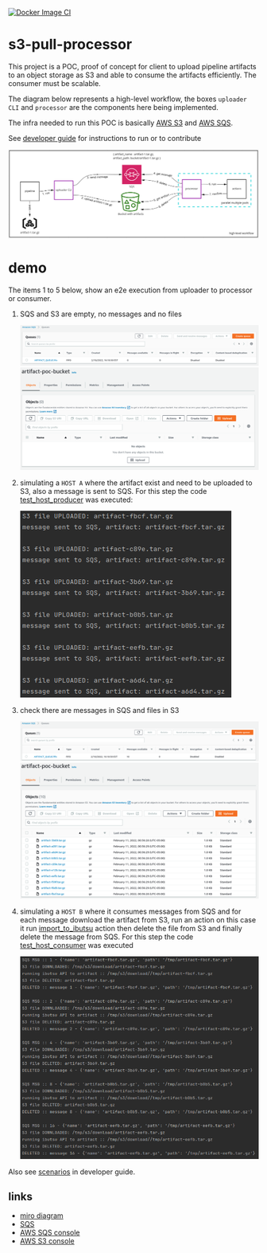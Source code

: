 [![Docker Image CI](https://github.com/eduardocerqueira/s3-pull-processor/actions/workflows/docker-image.yml/badge.svg?branch=main)](https://github.com/eduardocerqueira/s3-pull-processor/actions/workflows/docker-image.yml)

# s3-pull-processor

This project is a POC, proof of concept for client to upload pipeline artifacts to an object storage as S3 and able
to consume the artifacts efficiently. The consumer must be scalable.

The diagram below represents a high-level workflow, the boxes `uploader CLI` and `processor` are the components here
being implemented.

The infra needed to run this POC is basically [AWS S3](https://aws.amazon.com/s3/) and
[AWS SQS](https://aws.amazon.com/sqs/).

See [developer guide](doc/developer_guide.md) for instructions to run or to contribute

![diagram](doc/img/diagram_workflow.png)

# demo

The items 1 to 5 below, show an e2e execution from uploader to processor or consumer.

1. SQS and S3 are empty, no messages and no files

    ![sqs_empty](doc/img/demo_sqs_empty.png)
    ![s3_empty](doc/img/demo_s3_empty.png)


2. simulating a `HOST A` where the artifact exist and need to be uploaded to S3, also a message is sent to SQS.
For this step the code [test_host_producer](test/test_e2e.py) was executed:

    ![host_A](doc/img/demo_host_uploader.png)


3. check there are messages in SQS and files in S3

    ![sqs_full](doc/img/demo_sqs_msg_created.png)
    ![s3_full](doc/img/demo_s3_file_uploaded.png)


5. simulating a `HOST B` where it consumes messages from SQS and for each message download the artifact from S3,
run an action on this case it run [import_to_ibutsu](s3_pull_processor/actions.py) action then delete the file
from S3 and finally delete the message from SQS. For this step the code [test_host_consumer](test/test_e2e.py) was executed

    ![host_B](doc/img/demo_host_consumer.png)


Also see [scenarios](doc/developer_guide.md#scenarios) in developer guide.

## links
* [miro diagram](https://miro.com/app/board/uXjVOOPt_g4=/)
* [SQS](https://docs.aws.amazon.com/AWSSimpleQueueService/latest/SQSDeveloperGuide/sqs-using-send-message-with-attributes.html)
* [AWS SQS console](https://us-east-2.console.aws.amazon.com/sqs/v2/home?region=us-east-2#/queues)
* [AWS S3 console](https://s3.console.aws.amazon.com/s3/buckets/artifact-poc-bucket?region=us-east-2&tab=objects)
